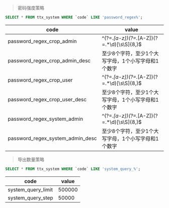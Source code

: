 
> 密码强度策略
```sql
SELECT * FROM ttx_system WHERE `code` LIKE 'password_regex%';
```
| code                              | value                                       |
|-----------------------------------|---------------------------------------------|
| password_regex_crop_admin         | ^(?=.*[a-z])(?=.*[A-Z])(?=.*\d)[\s\S]{8,}$  |
| password_regex_crop_admin_desc	 | 至少8个字符，至少1个大写字母，1个小写字母和1个数字  |
| password_regex_crop_user	         | ^(?=.*[a-z])(?=.*[A-Z])(?=.*\d)[\s\S]{8,}$  |
| password_regex_crop_user_desc     | 	至少8个字符，至少1个大写字母，1个小写字母和1个数字  |
| password_regex_system_admin       | 	^(?=.*[a-z])(?=.*[A-Z])(?=.*\d)[\s\S]{8,}$ |
| password_regex_system_admin_desc | 	至少8个字符，至少1个大写字母，1个小写字母和1个数字   |

> 导出数量策略
```sql
SELECT * FROM ttx_system WHERE `code` LIKE 'system_query_%';
```

| code              | value  |
|-------------------|--------|
| system_query_limit | 500000 |
| system_query_step | 50000  |